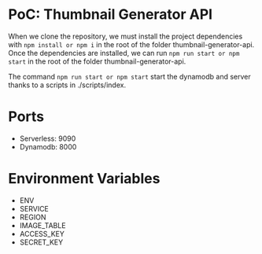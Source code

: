 # PoC: Thumbnail Generator API
When we clone the repository, we must install the project dependencies with `npm install or npm i` in the root of the folder thumbnail-generator-api. Once the dependencies are installed, we can run `npm run start or npm start` in the root of the folder thumbnail-generator-api.

The command `npm run start or npm start` start the dynamodb and server thanks to a scripts in ./scripts/index.


# Ports
  - Serverless: 9090 
  - Dynamodb: 8000  

# Environment Variables
  - ENV
  - SERVICE
  - REGION 
  - IMAGE_TABLE
  - ACCESS_KEY
  - SECRET_KEY